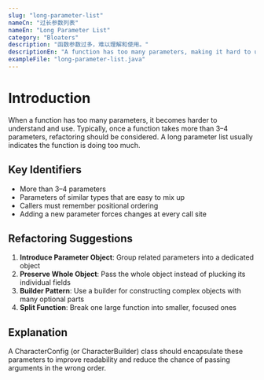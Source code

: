 ```yaml
---
slug: "long-parameter-list"
nameCn: "过长参数列表"
nameEn: "Long Parameter List"
category: "Bloaters"
description: "函数参数过多，难以理解和使用。"
descriptionEn: "A function has too many parameters, making it hard to understand and use."
exampleFile: "long-parameter-list.java"
---
```


# Introduction

When a function has too many parameters, it becomes harder to understand and use. Typically, once a function takes more than 3–4 parameters, refactoring should be considered. A long parameter list usually indicates the function is doing too much.

## Key Identifiers

- More than 3–4 parameters
- Parameters of similar types that are easy to mix up
- Callers must remember positional ordering
- Adding a new parameter forces changes at every call site

## Refactoring Suggestions

1. **Introduce Parameter Object**: Group related parameters into a dedicated object
2. **Preserve Whole Object**: Pass the whole object instead of plucking its individual fields
3. **Builder Pattern**: Use a builder for constructing complex objects with many optional parts
4. **Split Function**: Break one large function into smaller, focused ones

## Explanation

A CharacterConfig (or CharacterBuilder) class should encapsulate these parameters to improve readability and reduce the chance of passing arguments in the wrong order.